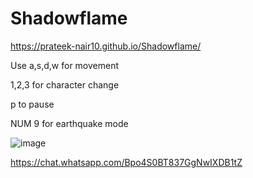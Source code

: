 # Shadowflame
https://prateek-nair10.github.io/Shadowflame/

Use a,s,d,w for movement

1,2,3 for character change

p to pause

NUM 9 for earthquake mode

![image](https://user-images.githubusercontent.com/71089270/113464478-a5c10500-9435-11eb-8d97-daed8243eb51.png)

https://chat.whatsapp.com/Bpo4S0BT837GgNwIXDB1tZ

